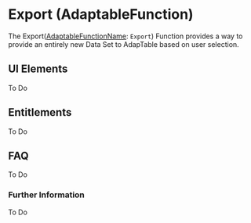 # Export (AdaptableFunction)

The Export([AdaptableFunctionName](https://api.adaptabletools.com/modules/_src_predefinedconfig_common_types_.html#adaptablefunctionname): `Export`) Function provides a way to provide an entirely new Data Set to AdapTable based on user selection.


## UI Elements
To Do

## Entitlements
To Do

## FAQ

To Do

### Further Information

To Do

